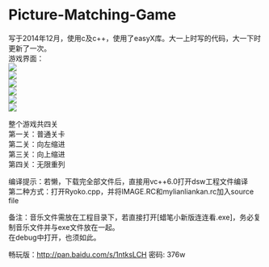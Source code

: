 # Picture-Matching-Game
写于2014年12月，使用c及c++，使用了easyX库。大一上时写的代码，大一下时更新了一次。<br>
游戏界面：<br>
![](http://img32.mtime.cn/up/2015/09/19/130435.64427789_500.jpg)  
![](http://img32.mtime.cn/up/2015/09/19/130436.38730144_500.jpg)  
![](http://img32.mtime.cn/up/2015/09/19/130437.38307730_500.jpg)  
![](http://img32.mtime.cn/up/2015/09/19/130438.91700593_500.jpg)  
![](http://img32.mtime.cn/up/2015/09/19/131252.31348908_500.jpg)  
![](http://img32.mtime.cn/up/2015/09/19/131254.43030125_500.jpg)  

整个游戏共四关<br>
第一关：普通关卡<br>
第二关：向左缩进<br>
第三关：向上缩进<br>
第四关：无限重列<br>

编译提示：若懒，下载完全部文件后，直接用vc++6.0打开dsw工程文件编译<br>
          第二种方式：打开Ryoko.cpp，并将IMAGE.RC和mylianliankan.rc加入source file<br>

备注：音乐文件需放在工程目录下，若直接打开[蜡笔小新版连连看.exe]，务必复制音乐文件并与exe文件放在一起。<br>
      在debug中打开，也须如此。
      
畅玩版：http://pan.baidu.com/s/1ntksLCH 密码: 376w<br>




